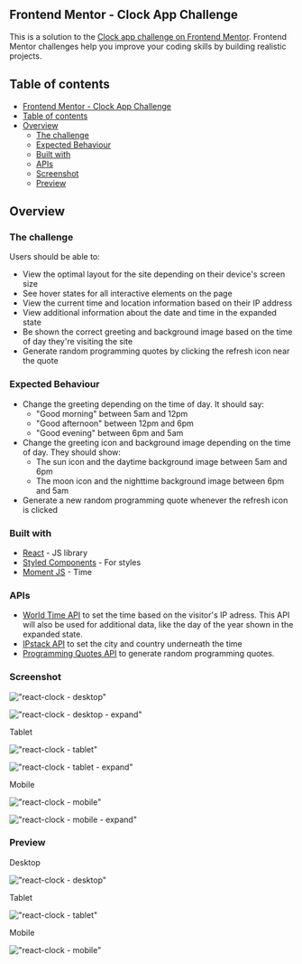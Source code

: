 ## Frontend Mentor - Clock App Challenge

This is a solution to the [Clock app challenge on Frontend Mentor](https://www.frontendmentor.io/challenges/clock-app-LMFaxFwrM). Frontend Mentor challenges help you improve your coding skills by building realistic projects.

## Table of contents

- [Frontend Mentor - Clock App Challenge](#frontend-mentor---clock-app-challenge)
- [Table of contents](#table-of-contents)
- [Overview](#overview)
  - [The challenge](#the-challenge)
  - [Expected Behaviour](#expected-behaviour)
  - [Built with](#built-with)
  - [APIs](#apis)
  - [Screenshot](#screenshot)
  - [Preview](#preview)

## Overview

### The challenge

Users should be able to:

- View the optimal layout for the site depending on their device's screen size
- See hover states for all interactive elements on the page
- View the current time and location information based on their IP address
- View additional information about the date and time in the expanded state
- Be shown the correct greeting and background image based on the time of day they're visiting the site
- Generate random programming quotes by clicking the refresh icon near the quote

### Expected Behaviour

- Change the greeting depending on the time of day. It should say:
  - "Good morning" between 5am and 12pm
  - "Good afternoon" between 12pm and 6pm
  - "Good evening" between 6pm and 5am
- Change the greeting icon and background image depending on the time of day. They should show:
  - The sun icon and the daytime background image between 5am and 6pm
  - The moon icon and the nighttime background image between 6pm and 5am
- Generate a new random programming quote whenever the refresh icon is clicked

### Built with

- [React](https://reactjs.org/) - JS library
- [Styled Components](https://styled-components.com/) - For styles
- [Moment JS](https://momentjs.com/) - Time

### APIs

- [World Time API](http://worldtimeapi.org/) to set the time based on the visitor's IP adress. This API will also be used for additional data, like the day of the year shown in the expanded state.
- [IPstack API](https://ipstack.com/) to set the city and country underneath the time
- [Programming Quotes API](https://programming-quotes-api.herokuapp.com/) to generate random programming quotes.

### Screenshot

!["react-clock - desktop"](https://github.com/johncabang/react-clock/blob/main/docs/clock-desktop-nighttime.png?raw=true)

!["react-clock - desktop - expand"](https://github.com/johncabang/react-clock/blob/main/docs/clock-desktop-nighttime-expand.png?raw=true)

Tablet

!["react-clock - tablet"](https://github.com/johncabang/react-clock/blob/main/docs/clock-tablet-nighttime.png?raw=true)

!["react-clock - tablet - expand"](https://github.com/johncabang/react-clock/blob/main/docs/clock-tablet-nighttime-expand.png?raw=true)

Mobile

!["react-clock - mobile"](https://github.com/johncabang/react-clock/blob/main/docs/clock-mobile-nighttime.png?raw=true)

!["react-clock - mobile - expand"](https://github.com/johncabang/react-clock/blob/main/docs/clock-mobile-nighttime-expand.png?raw=true)

### Preview

Desktop

!["react-clock - desktop"](https://github.com/johncabang/react-clock/blob/main/docs/react-clock-desktop-nighttime.gif?raw=true)

Tablet

!["react-clock - tablet"](https://github.com/johncabang/react-clock/blob/main/docs/react-clock-tablet-nighttime.gif?raw=true)

Mobile

!["react-clock - mobile"](https://github.com/johncabang/react-clock/blob/main/docs/react-clock-mobile-nighttime.gif?raw=true)
